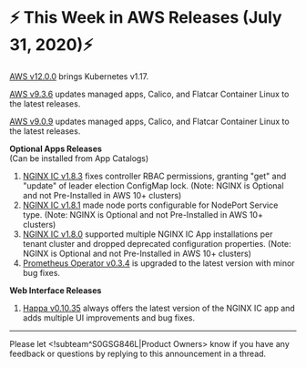# :zap: This Week in AWS Releases (July 31, 2020):zap:

[AWS v12.0.0](https://github.com/giantswarm/releases/tree/master/aws/v12.0.0) brings Kubernetes v1.17.

[AWS v9.3.6](https://github.com/giantswarm/releases/tree/master/aws/v9.3.6) updates managed apps, Calico, and Flatcar Container Linux to the latest releases.

[AWS v9.0.9](https://github.com/giantswarm/releases/tree/master/aws/v9.0.9) updates managed apps, Calico, and Flatcar Container Linux to the latest releases.

**Optional Apps Releases**  
(Can be installed from App Catalogs)

1. [NGINX IC v1.8.3](https://github.com/giantswarm/nginx-ingress-controller-app/blob/master/CHANGELOG.md#183---2020-07-31) fixes controller RBAC permissions, granting "get" and "update" of leader election ConfigMap lock. (Note: NGINX is Optional and not Pre-Installed in AWS 10+ clusters)
2. [NGINX IC v1.8.1](https://github.com/giantswarm/nginx-ingress-controller-app/blob/master/CHANGELOG.md#181---2020-07-28) made node ports configurable for NodePort Service type. (Note: NGINX is Optional and not Pre-Installed in AWS 10+ clusters)
3. [NGINX IC v1.8.0](https://github.com/giantswarm/nginx-ingress-controller-app/blob/master/CHANGELOG.md#180---2020-07-24) supported multiple NGINX IC App installations per tenant cluster and dropped deprecated configuration properties. (Note: NGINX is Optional and not Pre-Installed in AWS 10+ clusters)
4. [Prometheus Operator v0.3.4](https://github.com/giantswarm/prometheus-operator-app/blob/master/CHANGELOG.md#034---2020-07-22) is upgraded to the latest version with minor bug fixes.

**Web Interface Releases**
1. [Happa v0.10.35](https://github.com/giantswarm/happa/releases/tag/v0.10.35) always offers the latest version of the NGINX IC app and adds multiple UI improvements and bug fixes.

---
Please let <!subteam^S0GSG846L|Product Owners> know if you have any feedback or questions by replying to this announcement in a thread.
